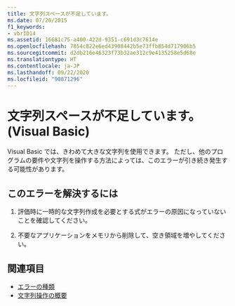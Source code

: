 ```yaml
---
title: 文字列スペースが不足しています。
ms.date: 07/20/2015
f1_keywords:
- vbrID14
ms.assetid: 16681c75-a400-422d-9351-c691d3c7614e
ms.openlocfilehash: 7854c822e6ed43908442b5e73ffb854d717906b5
ms.sourcegitcommit: d2db216e46323f73b32ae312c9e4135258e5d68e
ms.translationtype: HT
ms.contentlocale: ja-JP
ms.lasthandoff: 09/22/2020
ms.locfileid: "90871296"
---
```

# <a name="out-of-string-space-visual-basic"></a>文字列スペースが不足しています。(Visual Basic)

Visual Basic では、きわめて大きな文字列を使用できます。 ただし、他のプログラムの要件や文字列を操作する方法によっては、このエラーが引き続き発生する可能性があります。  
  
## <a name="to-correct-this-error"></a>このエラーを解決するには  
  
1. 評価時に一時的な文字列作成を必要とする式がエラーの原因になっていないことを確認してください。  
  
2. 不要なアプリケーションをメモリから削除して、空き領域を増やしてください。  
  
## <a name="see-also"></a>関連項目

- [エラーの種類](../../programming-guide/language-features/error-types.md)
- [文字列操作の概要](../keywords/string-manipulation-summary.md)
